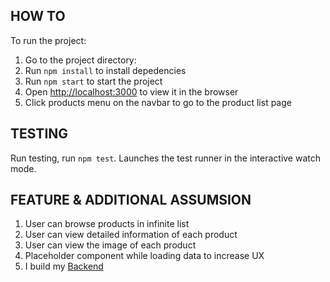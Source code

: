 ## HOW TO

To run the project:

1.  Go to the project directory:
2.  Run `npm install` to install depedencies
3.  Run `npm start` to start the project
4.  Open [http://localhost:3000](http://localhost:3000) to view it in the browser
5.  Click products menu on the navbar to go to the product list page

## TESTING

Run testing, run `npm test`.
Launches the test runner in the interactive watch mode.

## FEATURE & ADDITIONAL ASSUMSION

1.  User can browse products in infinite list
2.  User can view detailed information of each product
3.  User can view the image of each product
4.  Placeholder component while loading data to increase UX
5.  I build my [Backend](https://github.com/mochamaddani/salestocktest-backend)
